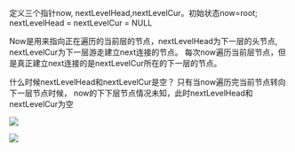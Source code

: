 定义三个指针now, nextLevelHead,nextLevelCur。初始状态now=root; nextLevelHead = nextLevelCur = NULL 

Now是用来指向正在遍历的当前层的节点，nextLevelHead为下一层的头节点, nextLevelCur为下一层游走建立next连接的节点。 每次now遍历当前层节点，但是真正建立next连接的是nextLevelCur所在的下一层的节点。

什么时候nextLevelHead和nextLevelCur是空？ 只有当now遍历完当前节点转向下一层节点时候， now的下下层节点情况未知，此时nextLevelHead和nextLevelCur为空


![](https://i.imgur.com/g3X0EnP.png)

![](https://i.imgur.com/2vHt0rs.png)

